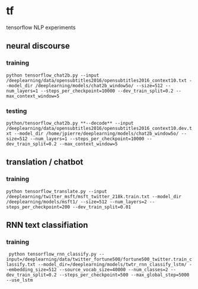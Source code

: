 # tf
tensorflow NLP experiments

## neural discourse

### training

`python tensorflow_chat2b.py --input /deeplearning/data/opensubtitles2016/opensubtitles2016_context10.txt --model_dir /deeplearning/models/chat2b_window5o/ --size=512 --num_layers=1 --steps_per_checkpoint=10000 --dev_train_split=0.2 --max_context_window=5`

### testing

`python/tensorflow_chat2b.py **--decode** --input /deeplearning/data/opensubtitles2016/opensubtitles2016_context10.dev.txt --model_dir /home/jpierre/deeplearning/models/chat2b_window5o/ --size=512 --num_layers=1 --steps_per_checkpoint=10000 --dev_train_split=0.2 --max_context_window=5`

## translation / chatbot

### training

`python tensorflow_translate.py --input /deeplearning/twitter_msft/msft_twitter_218k.train.txt --model_dir /deeplearning/models/msft1/ --size=512 --num_layers=2 --steps_per_checkpoint=200 --dev_train_split=0.01`

## RNN text classifiation

### training

` python tensorflow_rnn_classify.py --input=/deeplearning/data/twitter_fortune500/fortune500_twitter.train_classify.txt --model_dir=/deeplearning/models/twtr_rnn_classify_lstm/ --embedding_size=512 --source_vocab_size=40000 --num_classes=2 --dev_train_split=0.2 --steps_per_checkpoint=500 --max_global_step=5000 --use_lstm`

## 
